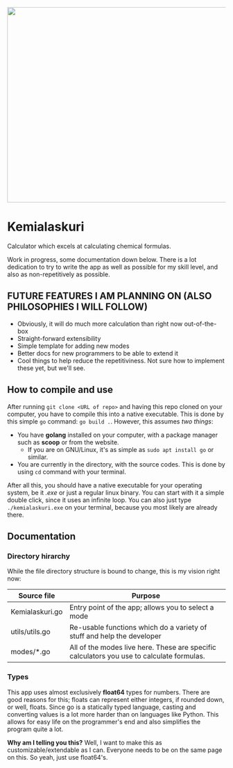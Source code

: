 <img src="https://images.pexels.com/photos/8325702/pexels-photo-8325702.jpeg?auto=compress&cs=tinysrgb&w=1260&h=750&dpr=1" width="700" height="450">

# Kemialaskuri
Calculator which excels at calculating chemical formulas.

Work in progress, some documentation down below.
There is a lot dedication to try to write the app as well as possible for my skill level, and also as 
non-repetitively as possible.

## FUTURE FEATURES I AM PLANNING ON (ALSO PHILOSOPHIES I WILL FOLLOW)
* Obviously, it will do much more calculation than right now out-of-the-box
* Straight-forward extensibility
* Simple template for adding new modes
* Better docs for new programmers to be able to extend it
* Cool things to help reduce the repetitiviness. Not sure how to implement these yet, but we'll see. 

## How to compile and use
After running `git clone <URL of repo>` and having this repo cloned on your computer, you have to compile this into a native executable.
This is done by this simple `go` command: `go build .`. However, this assumes *two things*:
* You have **golang** installed on your computer, with a package manager such as **scoop** or from the website.
    * If you are on GNU/Linux, it's as simple as `sudo apt install go` or similar.
* You are currently in the directory, with the source codes. This is done by using `cd` command with your terminal.

After all this, you should have a native executable for your operating system, be it *.exe* or just a regular linux binary.
You can start with it a simple double click, since it uses an infinite loop. You can also just type `./kemialaskuri.exe` on your terminal, because you most likely are already there.

## Documentation
### Directory hirarchy
While the file directory structure is bound to change, this is my vision right now:

Source file | Purpose
---|---
Kemialaskuri.go | Entry point of the app; allows you to select a mode
utils/utils.go | Re-usable functions which do a variety of stuff and help the developer
modes/*.go | All of the modes live here. These are specific calculators you use to calculate formulas.

### Types
This app uses almost exclusively **float64** types for numbers. There are good reasons for this; floats can represent either integers, if rounded down, or well, floats. Since go is a statically typed language, casting and converting values is a lot more harder than on languages like Python. This allows for easy life on the programmer's end and also simplifies the program quite a lot.

**Why am I telling you this?**
Well, I want to make this as customizable/extendable as I can. Everyone needs to be on the same page on this. So yeah, just use float64's.